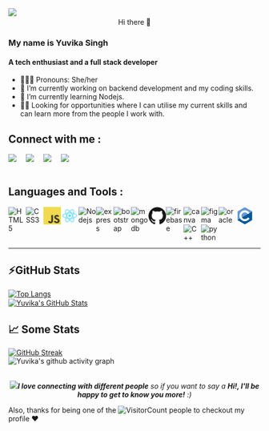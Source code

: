 <img src="https://raw.githubusercontent.com/halfrost/halfrost/master/icons/header_.png"/>
<div align='center'>
 Hi there 👋
 </div>
 
###  My name is Yuvika Singh
#### A tech enthusiast and a full stack developer


- 🙋🏻‍♀️ Pronouns: She/her 
- 🔭 I’m currently working on backend development and my coding skills.
- 🌱 I’m currently learning Nodejs.
- 👩‍💻 Looking for opportunities where I can utilise my current skills and can learn more from the people I work with. 


## Connect with me :
<div>
<a href="https://www.linkedin.com/in/yuvika-singh-975254226/">
  <img align="left" width="35px" src="https://cdn-icons-png.flaticon.com/512/174/174857.png"  />
</a>

<a href="mailto:yuvika2010022@akgec.ac.in">
  <img align="left" width="35px" src="https://cdn-icons-png.flaticon.com/512/281/281769.png" />
</a>

<a href="https://www.instagram.com/yuvii__092/">
  <img align="left" width="35px" src="https://upload.wikimedia.org/wikipedia/commons/thumb/a/a5/Instagram_icon.png/1024px-Instagram_icon.png" />
</a>

<a href="https://leetcode.com/yuvika_09/">
  <img align="left" width="35px" src="https://upload.wikimedia.org/wikipedia/commons/thumb/a/ab/LeetCode_logo_white_no_text.svg/64px-LeetCode_logo_white_no_text.svg.png" />
</a>

 </div>
<br><br>

## Languages and Tools :

<img align="left" alt="HTML5" width="35px" src="https://img.icons8.com/color/2x/html-5.png" />
<img align="left" alt="CSS3" width="35px" src="https://img.icons8.com/color/2x/css3.png" />
<img align="left" alt="JavaScript" width="35px" src="https://raw.githubusercontent.com/github/explore/80688e429a7d4ef2fca1e82350fe8e3517d3494d/topics/javascript/javascript.png" />
<img align="left" alt="React" width="35px" src="https://raw.githubusercontent.com/github/explore/80688e429a7d4ef2fca1e82350fe8e3517d3494d/topics/react/react.png" />
<img align="left" alt="Nodejs" width="35px" src="https://cdn-icons-png.flaticon.com/128/919/919825.png">
<img align="left" alt="express" width="35px" src="https://img.icons8.com/office/2x/express-js.png" />
<img align="left" alt="bootstrap" width="35px" src="https://cdn-icons-png.flaticon.com/128/5968/5968672.png">
<img align="left" alt="mongodb" width="35px" src="https://img.icons8.com/color/2x/mongodb.png" />
<img align="left" alt="GitHub" width="35px" src="https://raw.githubusercontent.com/github/explore/78df643247d429f6cc873026c0622819ad797942/topics/github/github.png" />
<img align="left" alt="firebase" width="35px" src="https://img.icons8.com/color/2x/firebase.png" />
<img align="left" alt="canva" width="35px" src="https://img.icons8.com/doodle/2x/canva.png" />
<img align="left" alt="figma" width="35px" src="https://img.icons8.com/color/2x/figma.png" />
<img align="left" alt="oracle" width="35px" src="https://img.icons8.com/color/2x/oracle-logo.png" />
<img align="left" alt="C" width="35px" src="https://raw.githubusercontent.com/devicons/devicon/master/icons/c/c-original.svg" />
<img align="left" alt="C++" width="35px" src="https://cdn-icons-png.flaticon.com/128/6132/6132222.png" />
<img align="left" alt="python" width="35px" src="https://cdn-icons-png.flaticon.com/128/5968/5968350.png" /><br>
<!-- <img align="left" alt="vscode" width="35px" style="margin-top: 100px" src="https://img.icons8.com/color/2x/visual-studio-code-2019.png" /> -->
<br> <br> <br>
<hr height='0.5px'>

<!-- <a href='https://archiveprogram.github.com/'><img src='https://raw.githubusercontent.com/acervenky/animated-github-badges/master/assets/acbadge.gif' width='40px' height='40px'></a> <a href='https://docs.github.com/en/developers'><img src='https://raw.githubusercontent.com/acervenky/animated-github-badges/master/assets/devbadge.gif' width='40px' height='40px'></a> <a href='https://github.com/pricing'><img src='https://raw.githubusercontent.com/acervenky/animated-github-badges/master/assets/pro.gif' width='40px' height='40px'></a> <a href='https://stars.github.com/'><img src='https://raw.githubusercontent.com/acervenky/animated-github-badges/master/assets/starbadge.gif' width='40px' height='40px'></a> <a href='https://docs.github.com/en/github/supporting-the-open-source-community-with-github-sponsors'><img src='https://raw.githubusercontent.com/acervenky/animated-github-badges/master/assets/sponsorbadge.gif' width='40px' height='40px'></a> 
<br>
<br>
[![trophy](https://github-profile-trophy.vercel.app/?username=yuvika09)](https://github.com/ryo-ma/github-profile-trophy)
<br> -->

##  ⚡️GitHub Stats
[![Top Langs](https://github-readme-stats.vercel.app/api/top-langs/?username=yuvika09&layout=compact&theme=react)](https://github.com/yuvika09/github-readme-stats)
<br>
<a href="https://github.com/yuvika09">
   <img align="center" src="https://github-readme-stats.vercel.app/api/?username=yuvika09&theme=react&count_private=true" alt="Yuvika's GitHub Stats" />
</a>
<br>

## &#x1f4c8; Some Stats
[![GitHub Streak](https://github-readme-streak-stats.herokuapp.com/?user=yuvika09&theme=black-ice)](https://git.io/streak-stats)
<br>
![Yuvika's github activity graph](https://activity-graph.herokuapp.com/graph?username=yuvika09&theme=react-dark&hide_border=true&area=true)
<br>

<div align = "center">
<br>
<img src="https://media.giphy.com/media/LnQjpWaON8nhr21vNW/giphy.gif" width="60" /><em><b>I love connecting with different people</b> so if you want to say a <b>Hi!, I'll be happy to get to know you more!</b> :)</em>
</div>

Also, thanks for being one of the ![VisitorCount](https://profile-counter.glitch.me/yuvika09/count.svg) people to checkout my profile :heart:

